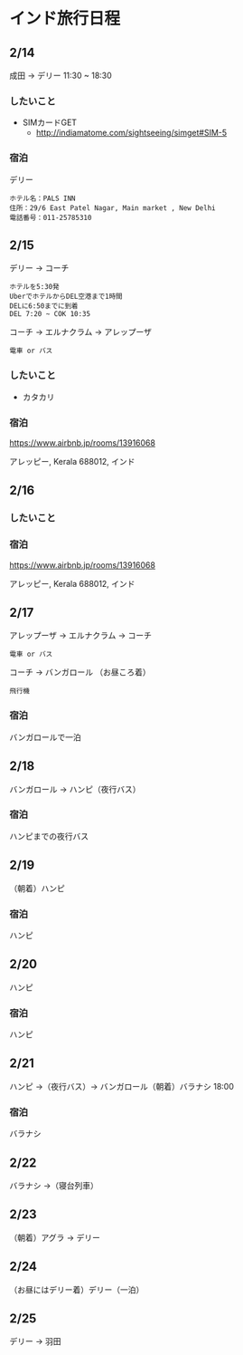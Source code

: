 # インド旅行日程

## 2/14
成田 → デリー
11:30 ~ 18:30

### したいこと
- SIMカードGET
  * http://indiamatome.com/sightseeing/simget#SIM-5

### 宿泊
デリー
```
ホテル名：PALS INN
住所：29/6 East Patel Nagar, Main market , New Delhi
電話番号：011-25785310
```

## 2/15
デリー → コーチ
```
ホテルを5:30発
UberでホテルからDEL空港まで1時間
DELに6:50までに到着
DEL 7:20 ~ COK 10:35
```

コーチ → エルナクラム → アレップーザ
```
電車 or バス
```

### したいこと

- カタカリ

### 宿泊
https://www.airbnb.jp/rooms/13916068

アレッピー, Kerala 688012, インド

## 2/16

### したいこと

### 宿泊
https://www.airbnb.jp/rooms/13916068

アレッピー, Kerala 688012, インド

## 2/17
アレップーザ → エルナクラム → コーチ
```
電車 or バス
```

コーチ → バンガロール （お昼ころ着）
```
飛行機
```

### 宿泊
バンガロールで一泊

## 2/18
バンガロール → ハンピ（夜行バス）

### 宿泊
ハンピまでの夜行バス

## 2/19
（朝着）ハンピ

### 宿泊
ハンピ

## 2/20
ハンピ

### 宿泊
ハンピ

## 2/21
ハンピ →（夜行バス）→ バンガロール（朝着）バラナシ 18:00

### 宿泊
バラナシ

## 2/22
バラナシ →（寝台列車）

## 2/23
（朝着）アグラ → デリー

## 2/24
（お昼にはデリー着）デリー（一泊）

## 2/25
デリー → 羽田
